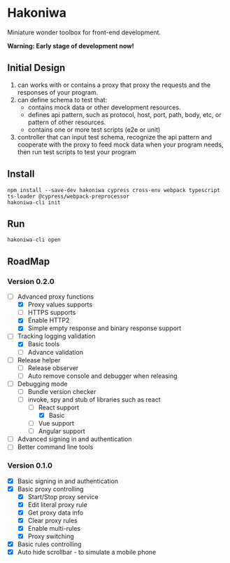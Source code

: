 # Hakoniwa

Miniature wonder toolbox for front-end development.

**Warning: Early stage of development now!**

## Initial Design

1. can works with or contains a proxy that proxy the requests and the responses of your program.
2. can define schema to test that:
    - contains mock data or other development resources.
    - defines api pattern, such as protocol, host, port, path, body, etc, or pattern of other resources.
    - contains one or more test scripts (e2e or unit)
3. controller that can input test schema, recognize the api pattern and cooperate with the proxy to feed mock data when your program needs, then run test scripts to test your program

## Install

```shell
npm install --save-dev hakoniwa cypress cross-env webpack typescript ts-loader @cypress/webpack-preprocessor
hakoniwa-cli init
```

## Run

```shell
hakoniwa-cli open
```

## RoadMap

### Version 0.2.0

- [ ] Advanced proxy functions
    - [x] Proxy values supports 
    - [ ] HTTPS supports
    - [x] Enable HTTP2
	- [x] Simple empty response and binary response support
- [ ] Tracking logging validation
    - [x] Basic tools
    - [ ] Advance validation
- [ ] Release helper
    - [ ] Release observer
    - [ ] Auto remove console and debugger when releasing
- [ ] Debugging mode
    - [ ] Bundle version checker
    - [ ] invoke, spy and stub of libraries such as react
        - [ ] React support
            - [x] Basic
        - [ ] Vue support
        - [ ] Angular support
- [ ] Advanced signing in and authentication
- [ ] Better command line tools

### Version 0.1.0

- [x] Basic signing in and authentication
- [x] Basic proxy controlling
    - [x] Start/Stop proxy service
    - [x] Edit literal proxy rule
    - [x] Get proxy data info
    - [x] Clear proxy rules
    - [x] Enable multi-rules
    - [x] Proxy switching
- [x] Basic rules controlling
- [x] Auto hide scrollbar - to simulate a mobile phone
